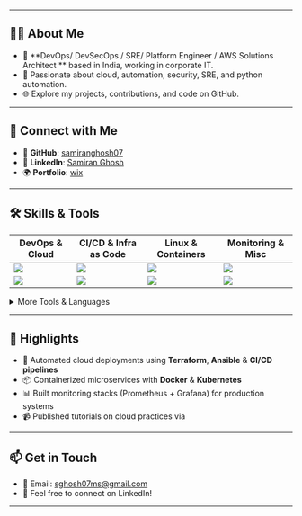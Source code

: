 <!-- Banner -->
<p align="center">
  <img src=""/>
</p>

---

## 👨‍💻 About Me
- 🎯 **DevOps/ DevSecOps / SRE/ Platform Engineer / AWS Solutions Architect ** based in India, working in corporate IT.
- 🎥 Passionate about cloud, automation, security, SRE, and python automation.
- 🌐 Explore my projects, contributions, and code on GitHub.

---

## 🔗 Connect with Me
- 📂 **GitHub**: [samiranghosh07](https://github.com/Samiranghosh07)
- 💼 **LinkedIn**: [Samiran Ghosh](https://www.linkedin.com/in/samiranghosh07)
- 🌍 **Portfolio**: [wix](sghosh07ms.wixsite.com/portfolio) 

---

## 🛠 Skills & Tools
| DevOps & Cloud | CI/CD & Infra as Code | Linux & Containers | Monitoring & Misc |
|----------------|------------------------|---------------------|-------------------|
| ![](https://img.shields.io/badge/AWS-232F3E?style=flat&logo=amazon-aws) | ![](https://img.shields.io/badge/Jenkins-D24939?style=flat&logo=jenkins) | ![](https://img.shields.io/badge/Linux-FCC624?style=flat&logo=linux) | ![](https://img.shields.io/badge/Grafana-EA3107?style=flat&logo=grafana) |
| ![](https://img.shields.io/badge/Docker-2496ED?style=flat&logo=docker) | ![](https://img.shields.io/badge/Terraform-7B42BC?style=flat&logo=terraform) | ![](https://img.shields.io/badge/Kubernetes-326CE5?style=flat&logo=kubernetes) | ![](https://img.shields.io/badge/Prometheus-E6522C?style=flat&logo=prometheus) |

<details>
  <summary>More Tools & Languages</summary>
  <br>
  ![](https://img.shields.io/badge/Python-3776AB?style=flat&logo=python) ![](https://img.shields.io/badge/Bash-333333?style=flat&logo=gnu-bash) ![](https://img.shields.io/badge/Ansible-EE0000?style=flat&logo=ansible) ![](https://img.shields.io/badge/Git-F05032?style=flat&logo=git) ![](https://img.shields.io/badge/Helm-0F1010?style=flat&logo=helm) ![](https://img.shields.io/badge/Nginx-009639?style=flat&logo=nginx)
</details>

---

## 🌟 Highlights
- 🚀 Automated cloud deployments using **Terraform**, **Ansible** & **CI/CD pipelines**
- 📦 Containerized microservices with **Docker** & **Kubernetes**
- 📊 Built monitoring stacks (Prometheus + Grafana) for production systems
- 📹 Published tutorials on cloud practices via **[]()**

---

## 📫 Get in Touch
- 📧 Email: sghosh07ms@gmail.com
- 📝 Feel free to connect on LinkedIn!

---

